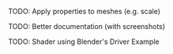 TODO: Apply properties to meshes (e.g. scale)

TODO: Better documentation (with screenshots)

TODO: Shader using Blender's Driver Example